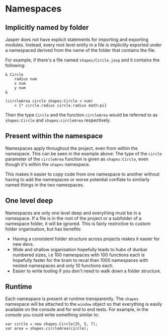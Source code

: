 # Namespaces

## Implicitly named by folder

Jasper does not have explicit statements for importing and exporting modules.
Instead, every root level entity in a file is implicitly exported under a
namespaced derived from the name of the folder that contains the file.

For example, if there's a file named `shapes/Circle.jasp` and it contains the
following:

```
& Circle
	radius num
	x num
	y num
&

(circleArea circle shapes:Circle < num)
	< {* circle.radius circle.radius math:pi}
```

Then the type `Circle` and the function `circleArea` would be referred to as
`shapes:Circle` and `shapes:circleArea` respectively.

## Present within the namespace

Namespaces apply throughout the project, even from within the namespace. This can
be seen in the example above: The type of the `circle` parameter of the
`circleArea` function is given as `shapes:Circle`, even though it's within the
`shapes` namespace.

This makes it easier to copy code from one namespace to another without having to add the
namespaces or worse potential conflate to similarly named things in the two
namespaces.

## One level deep

Namespaces are only one level deep and everything must be in a namespace. If a file is
in the root of the project or a subfolder of a namespace folder, it will be ignored.
This is fairly restrictive to custom folder organisation, but has benefits:

* Having a consistent folder structure across projects makes it easier for new devs.
* Wide and shallow organisation hopefully leads to hubs of dunbar numbered sizes, i.e
  100 namespaces with 100 functions each is hopefully faster for the brain to recal
  than 1000 namespaces with nested-namespaces and only 10 functions each.
* Easier to write tooling if you don't need to walk down a folder structure.

## Runtime

Each namespace is present at runtime transparently. The `shapes` namespace will be attached
to the `window` object so that everything is easily available on the console and for end to
end tests. For example, in the console you could write something similar to:

```
var circle = new shapes.Circle(25, 5, 7);
var area = shapes.circleArea(circle);
```
